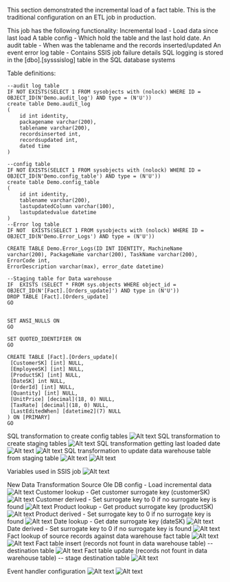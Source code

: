 This section demonstrated the incremental load of a fact table. This is the traditional configuration on an ETL job in production.

This job has the following functionality:
Incremental load - Load data since last load
A table config - Which hold the table and the last hold date.
An audit table - When was the tablename and the records inserted/updated
An event error log table - Contains SSIS job failure details
SQL logging is stored in the [dbo].[sysssislog] table in the SQL database systems

Table definitions:

```
--audit log table
IF NOT EXISTS(SELECT 1 FROM sysobjects with (nolock) WHERE ID = OBJECT_ID(N'Demo.audit_log') AND type = (N'U'))
create table Demo.audit_log
(
	id int identity,
	packagename varchar(200),
	tablename varchar(200),
	recordsinserted int,
	recordsupdated int,
	dated time
)

--config table
IF NOT EXISTS(SELECT 1 FROM sysobjects with (nolock) WHERE ID = OBJECT_ID(N'Demo.config_table') AND type = (N'U'))
create table Demo.config_table
(
	id int identity,
	tablename varchar(200),
	lastupdatedColumn varchar(100),
	lastupdatedvalue datetime
)
--Error log table
IF NOT  EXISTS(SELECT 1 FROM sysobjects with (nolock) WHERE ID = OBJECT_ID(N'Demo.Error_Logs') AND type = (N'U'))

CREATE TABLE Demo.Error_Logs(ID INT IDENTITY, MachineName varchar(200), PackageName varchar(200), TaskName varchar(200), ErrorCode int,
ErrorDescription varchar(max), error_date datetime)

--Staging table for Data warehouse
IF  EXISTS (SELECT * FROM sys.objects WHERE object_id = OBJECT_ID(N'[Fact].[Orders_update]') AND type in (N'U'))
DROP TABLE [Fact].[Orders_update]
GO


SET ANSI_NULLS ON
GO

SET QUOTED_IDENTIFIER ON
GO

CREATE TABLE [Fact].[Orders_update](
 [CustomerSK] [int] NULL,
 [EmployeeSK] [int] NULL,
 [ProductSK] [int] NULL,
 [DateSK] int NULL,
 [OrderId] [int] NULL,
 [Quantity] [int] NULL,
 [UnitPrice] [decimal](18, 0) NULL,
 [TaxRate] [decimal](18, 0) NULL,
 [LastEditedWhen] [datetime2](7) NULL
) ON [PRIMARY]
GO
```

SQL transformation to create config tables
![Alt text](conf_log_error.png)
SQL transformation to create staging tables
![Alt text](create_staging_table.png)
SQL transformation getting last loaded date
![Alt text](lastupdated1.png)
![Alt text](lastupdated2.png)
SQL transformation to update data warehouse table from staging table
![Alt text](update_fact1.png)
![Alt text](update_fact2.png)

Variables used in SSIS job
![Alt text](variables.png)

New Data Transformation
Source Ole DB config - Load incremental data
![Alt text](orders_source_ole_db.png)
Customer lookup - Get customer surrogate key (customerSK)
![Alt text](customerSk_lookup.png)
Customer derived - Set surrogate key to 0 if no surrogate key is found
![Alt text](customers_derived.png)
Product lookup - Get product surrogate key (productSK)
![Alt text](productSk_lookup.png)
Product derived - Set surrogate key to 0 if no surrogate key is found
![Alt text](product_derived.png)
Date lookup - Get date surrogate key (dateSK)
![Alt text](datesk_lookup.png)
Date derived - Set surrogate key to 0 if no surrogate key is found
![Alt text](date_derived.png)
Fact lookup of source records against data warehouse fact table
![Alt text](fact_table_lookup.png)
![Alt text](fact_table_lookup2.png)
Fact table insert (records not fount in data warehouse table) -- destination table
![Alt text](fact_insert.png)
Fact table update (records not fount in data warehouse table) -- stage destination table
![Alt text](staging_insert.png)

Event handler configuration
![Alt text](event_handler_cf.png)
![Alt text](conf_log_error.png)
